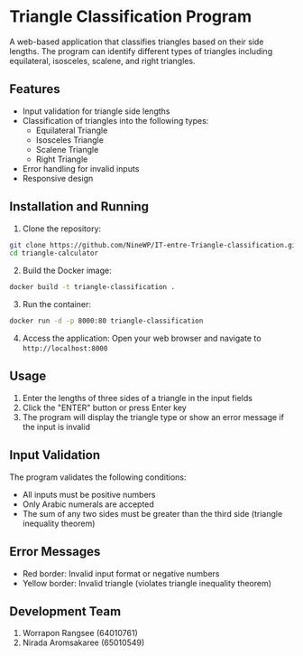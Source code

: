 # Triangle Classification Program

A web-based application that classifies triangles based on their side lengths. The program can identify different types of triangles including equilateral, isosceles, scalene, and right triangles.

## Features

- Input validation for triangle side lengths
- Classification of triangles into the following types:
  - Equilateral Triangle
  - Isosceles Triangle
  - Scalene Triangle
  - Right Triangle
- Error handling for invalid inputs
- Responsive design

## Installation and Running

1. Clone the repository:
```bash
git clone https://github.com/NineWP/IT-entre-Triangle-classification.git
cd triangle-calculator
```

2. Build the Docker image:
```bash
docker build -t triangle-classification .
```

3. Run the container:
```bash
docker run -d -p 8000:80 triangle-classification
```

4. Access the application:
Open your web browser and navigate to `http://localhost:8000`

## Usage

1. Enter the lengths of three sides of a triangle in the input fields
2. Click the "ENTER" button or press Enter key
3. The program will display the triangle type or show an error message if the input is invalid

## Input Validation

The program validates the following conditions:
- All inputs must be positive numbers
- Only Arabic numerals are accepted
- The sum of any two sides must be greater than the third side (triangle inequality theorem)

## Error Messages

- Red border: Invalid input format or negative numbers
- Yellow border: Invalid triangle (violates triangle inequality theorem)

## Development Team

1. Worrapon Rangsee (64010761)
2. Nirada Aromsakaree (65010549)
